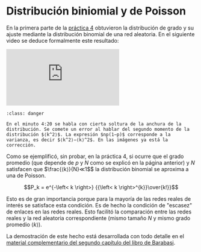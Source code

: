# Distribución biniomial y de Poisson

En la primera parte de la [práctica 4](../practica_04/sesion_practica_04_notebook) obtuvieron la distribución de grado y su ajuste mediante la distribución binomial de una red aleatoria. En el siguiente video se deduce formalmente este resultado:

<div class="iframe-container-out">
	<div class="iframe-container-in">
		<iframe src="https://www.youtube.com/embed/x8BCsk7BZy8" title="YouTube video player" frameborder="0" allow="accelerometer; autoplay; clipboard-write; encrypted-media; gyroscope; picture-in-picture" allowfullscreen></iframe>
	</div>
</div>

```{admonition} Corrección
:class: danger

En el minuto 4:20 se habla con cierta soltura de la anchura de la distribución. Se comete un error al hablar del segundo momento de la distribución $⟨k^2⟩$. La expresión $np(1−p)$ corresponde a la varianza, es decir $⟨k^2⟩−⟨k⟩^2$. En las imágenes ya está la corrección.
```
Como se ejemplificó, sin probar, en la práctica 4, si ocurre que el grado promedio (que depende de $p$ y $N$ como se explicó en la página anterior) y $N$ satisfacen que $\frac{⟨k⟩}{N}≪1$$ la distribución binomial se aproxima a una de Poisson.

$$P_k = e^{-\left< k \right>} {{\left< k \right>^{k}}\over{k!}}$$

Esto es de gran importancia porque para la mayoría de las redes reales de interés se satisface esta condición. Es de hecho la condición de "escasez" de enlaces en las redes reales. Esto facilitó la comparación entre las redes reales y la red aleatoria correspondiente (mismo tamaño $N$ y mismo grado promedio $\left< k \right>$).

La demostración de este hecho está desarrollada con todo detalle en el [material complementario del segundo capítulo del libro de Barabasi](http://networksciencebook.com/chapter/3#advanced-a).